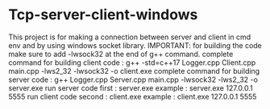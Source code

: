 # Tcp-server-client-windows
This project is for making a connection between server and client in cmd env and by using windows socket library.
IMPORTANT:  for building the code make sure to add -lwsock32 at the end of g++ command.
complete command for building client code : g++ -std=c++17 Logger.cpp Client.cpp main.cpp -lws2_32 -lwsock32 -o client.exe 
complete command for building server code : g++ Logger.cpp Server.cpp main.cpp -lwsock32 -lws2_32 -o server.exe
run server code first : server.exe <IP><PORT> example : server.exe 127.0.0.1 5555
run client code second : client.exe <IP><PORT> example : client.exe 127.0.0.1 5555  